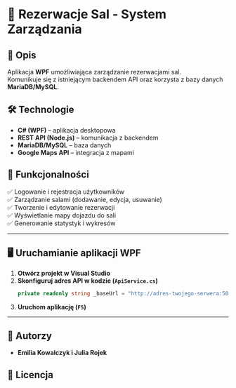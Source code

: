 # 🏢 Rezerwacje Sal - System Zarządzania

## 📌 Opis

Aplikacja **WPF** umożliwiająca zarządzanie rezerwacjami sal.  
Komunikuje się z istniejącym backendem API oraz korzysta z bazy danych **MariaDB/MySQL**.

## 🛠 Technologie

- **C# (WPF)** – aplikacja desktopowa
- **REST API (Node.js)** – komunikacja z backendem
- **MariaDB/MySQL** – baza danych
- **Google Maps API** – integracja z mapami

## 🎯 Funkcjonalności

✅ Logowanie i rejestracja użytkowników  
✅ Zarządzanie salami (dodawanie, edycja, usuwanie)  
✅ Tworzenie i edytowanie rezerwacji  
✅ Wyświetlanie mapy dojazdu do sali  
✅ Generowanie statystyk i wykresów

---

## 🖥 Uruchamianie aplikacji WPF

1. **Otwórz projekt w Visual Studio**
2. **Skonfiguruj adres API w kodzie (`ApiService.cs`)**
   ```csharp
   private readonly string _baseUrl = "http://adres-twojego-serwera:5001/api";
   ```
3. **Uruchom aplikację (`F5`)**

---

## 📌 Autorzy

- **Emilia Kowalczyk i Julia Rojek**

## 📜 Licencja
